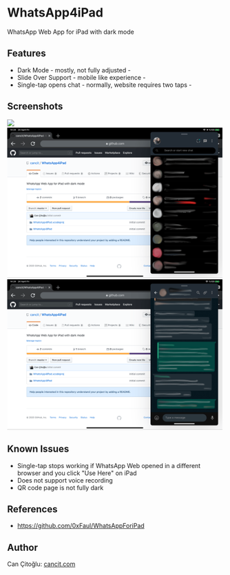 # WhatsApp4iPad
WhatsApp Web App for iPad with dark mode

## Features
* Dark Mode - mostly, not fully adjusted -
* Slide Over Support - mobile like experience -
* Single-tap opens chat - normally, website requires two taps -

## Screenshots
<img src="screenshots/both.png" width="500"/>
<img src="screenshots/master.png" width="500"/>
<img src="screenshots/detail.png" width="500"/>


## Known Issues
* Single-tap stops working if WhatsApp Web opened in a different browser and you click "Use Here" on iPad
* Does not support voice recording
* QR code page is not fully dark

## References
* https://github.com/0xFaul/WhatsAppForiPad

## Author
Can Çitoğlu: [cancit.com](https://cancit.com)
